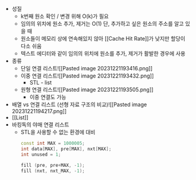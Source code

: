 - 성질
	- k번째 원소 확인 / 변경 위해 O(k)가 필요
	- 임의의 위치에 원소 추가, 제거는 O(1)
	  단, 추가하고 싶은 원소의 주소를 알고 있을 때
	- 원소들이 메모리 상에 연속해있지 않아 [[Cache Hit Rate]]가 낮지만 할당이 다소 쉬움
	- 텍스트 에디터와 같이 임의의 위치에 원소를 추가, 제거가 활발한 경우에 사용
- 종류
	- 단일 연결 리스트![[Pasted image 20231221193416.png]]
	- 이중 연결 리스트![[Pasted image 20231221193432.png]]
		- STL - list
	- 원형 연결 리스트![[Pasted image 20231221193505.png]]
		- 이중 연결도 가능
- 배열 vs 연결 리스트 (선형 자료 구조의 비교)![[Pasted image 20231221194217.png]]
- [[List]]
- 바킹독의 야매 연결 리스트
	- STL을 사용할 수 없는 환경에 대비
	  ```c++
	  const int MAX = 1000005;
	  int data[MAX], pre[MAX], nxt[MAX];
	  int unused = 1;
	  
	  fill (pre, pre+MAX, -1);
	  fill (nxt, nxt_MAX, -1);
```

